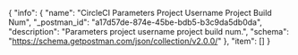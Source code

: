 {
  "info": {
    "name": "CircleCI Parameters Project Username Project Build Num",
    "_postman_id": "a17d57de-874e-45be-bdb5-b3c9da5db0da",
    "description": "Parameters project username project build num.",
    "schema": "https://schema.getpostman.com/json/collection/v2.0.0/"
  },
  "item": []
}